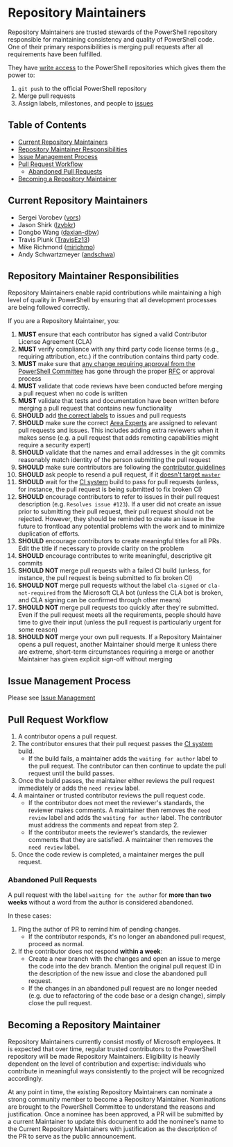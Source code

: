 # Repository Maintainers

Repository Maintainers are trusted stewards of the PowerShell repository responsible for maintaining consistency and quality of PowerShell code.
One of their primary responsibilities is merging pull requests after all requirements have been fulfilled.

They have [write access](https://help.github.com/articles/repository-permission-levels-for-an-organization/) to the PowerShell repositories which gives them the power to:

1. `git push` to the official PowerShell repository
1. Merge pull requests
1. Assign labels, milestones, and people to [issues](https://guides.github.com/features/issues/)

## Table of Contents

- [Current Repository Maintainers](#current-repository-maintainers)
- [Repository Maintainer Responsibilities](#repository-maintainer-responsibilities)
- [Issue Management Process](#issue-management-process)
- [Pull Request Workflow](#pull-request-workflow)
    - [Abandoned Pull Requests](#abandoned-pull-requests)
- [Becoming a Repository Maintainer](#becoming-a-repository-maintainer)

## Current Repository Maintainers

* Sergei Vorobev ([vors](https://github.com/vors))
* Jason Shirk ([lzybkr](https://github.com/lzybkr))
* Dongbo Wang ([daxian-dbw](https://github.com/daxian-dbw))
* Travis Plunk ([TravisEz13](https://github.com/TravisEz13))
* Mike Richmond ([mirichmo](https://github.com/mirichmo))
* Andy Schwartzmeyer ([andschwa](https://github.com/andschwa))

## Repository Maintainer Responsibilities

Repository Maintainers enable rapid contributions while maintaining a high level of quality in PowerShell by ensuring that all development processes are being followed correctly.

If you are a Repository Maintainer, you:

1. **MUST** ensure that each contributor has signed a valid Contributor License Agreement (CLA)
1. **MUST** verify compliance with any third party code license terms (e.g., requiring attribution, etc.) if the contribution contains third party code.
1. **MUST** make sure that [any change requiring approval from the PowerShell Committee](../community/governance.md#changes-that-require-an-rfc) has gone through the proper [RFC][RFC-repo] or approval process
1. **MUST** validate that code reviews have been conducted before merging a pull request when no code is written
1. **MUST** validate that tests and documentation have been written before merging a pull request that contains new functionality
1. **SHOULD** add [the correct labels][issue-management] to issues and pull requests
1. **SHOULD** make sure the correct [Area Experts](../community/governance.md#area-experts) are assigned to relevant pull requests and issues.
  This includes adding extra reviewers when it makes sense
  (e.g. a pull request that adds remoting capabilities might require a security expert)
1. **SHOULD** validate that the names and email addresses in the git commits reasonably match identity of the person submitting the pull request
1. **SHOULD** make sure contributors are following the [contributor guidelines][CONTRIBUTING]
1. **SHOULD** ask people to resend a pull request, if it [doesn't target `master`](../../.github/CONTRIBUTING.md#lifecycle-of-a-pull-request)
1. **SHOULD** wait for the [CI system][ci-system] build to pass for pull requests
  (unless, for instance, the pull request is being submitted to fix broken CI)
1. **SHOULD** encourage contributors to refer to issues in their pull request description (e.g. `Resolves issue #123`).
  If a user did not create an issue prior to submitting their pull request, their pull request should not be rejected.
  However, they should be reminded to create an issue in the future to frontload any potential problems with the work and to minimize duplication of efforts.
1. **SHOULD** encourage contributors to create meaningful titles for all PRs.
  Edit the title if necessary to provide clarity on the problem
1. **SHOULD** encourage contributes to write meaningful, descriptive git commits
1. **SHOULD NOT** merge pull requests with a failed CI build
  (unless, for instance, the pull request is being submitted to fix broken CI)
1. **SHOULD NOT** merge pull requests without the label `cla-signed` or `cla-not-required` from the Microsoft CLA bot
  (unless the CLA bot is broken, and CLA signing can be confirmed through other means)
1. **SHOULD NOT** merge pull requests too quickly after they're submitted.
  Even if the pull request meets all the requirements, people should have time to give their input
  (unless the pull request is particularly urgent for some reason)
1. **SHOULD NOT** merge your own pull requests.
  If a Repository Maintainer opens a pull request, another Maintainer should merge it unless there are extreme, short-term circumstances requiring a merge or another Maintainer has given explicit sign-off without merging

## Issue Management Process

Please see [Issue Management][issue-management]

## Pull Request Workflow

1. A contributor opens a pull request.
1. The contributor ensures that their pull request passes the [CI system][ci-system] build.
    - If the build fails, a maintainer adds the ```waiting for author``` label to the pull request.
        The contributor can then continue to update the pull request until the build passes.
1. Once the build passes, the maintainer either reviews the pull request immediately or adds the ```need review``` label.
1. A maintainer or trusted contributor reviews the pull request code.
    - If the contributor does not meet the reviewer's standards, the reviewer makes comments.
        A maintainer then removes the ```need review``` label and adds the ```waiting for author``` label.
    The contributor must address the comments and repeat from step 2.
    - If the contributor meets the reviewer's standards, the reviewer comments that they are satisfied.
        A maintainer then removes the ```need review``` label.
1. Once the code review is completed, a maintainer merges the pull request.

### Abandoned Pull Requests

A pull request with the label ```waiting for the author``` for **more than two weeks** without a word from the author is considered abandoned.

In these cases:

1. Ping the author of PR to remind him of pending changes.
    - If the contributor responds, it's no longer an abandoned pull request, proceed as normal.
1. If the contributor does not respond **within a week**:
    - Create a new branch with the changes and open an issue to merge the code into the dev branch.
        Mention the original pull request ID in the description of the new issue and close the abandoned pull request.
    - If the changes in an abandoned pull request are no longer needed (e.g. due to refactoring of
        the code base or a design change), simply close the pull request.

## Becoming a Repository Maintainer

Repository Maintainers currently consist mostly of Microsoft employees.
It is expected that over time, regular trusted contributors to the PowerShell repository will be made Repository Maintainers.
Eligibility is heavily dependent on the level of contribution and expertise: individuals who contribute in meaningful ways consistently to the project will be recognized accordingly.

At any point in time, the existing Repository Maintainers can nominate a strong community member to become a Repository Maintainer.
Nominations are brought to the PowerShell Committee to understand the reasons and justification.
Once a nominee has been approved, a PR will be submitted by a current Maintainer to update this document to add the nominee's name to the Current Repository Maintainers with justification as the description of the PR to serve as the public announcement.

[RFC-repo]: https://github.com/PowerShell/PowerShell-RFC
[ci-system]: ../testing-guidelines/testing-guidelines.md#ci-system
[issue-management]: issue-management.md
[CONTRIBUTING]: ../../.github/CONTRIBUTING.md
